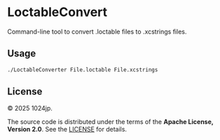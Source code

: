 # LoctableConvert

Command-line tool to convert .loctable files to .xcstrings files.


## Usage

```sh
./LoctableConverter File.loctable File.xcstrings
```


## License

© 2025 1024jp.

The source code is distributed under the terms of the __Apache License, Version 2.0__. See the [LICENSE](LICENSE) for details.
